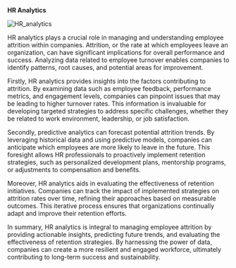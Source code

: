 **HR Analytics**

![HR_analytics](https://github.com/senthilnsk3011/HR_Analytics/assets/40666655/b9dca3e2-7343-4796-ad96-8da8a43749e1)

HR analytics plays a crucial role in managing and understanding employee attrition within companies. Attrition, or the rate at which employees leave an organization, can have significant implications for overall performance and success. Analyzing data related to employee turnover enables companies to identify patterns, root causes, and potential areas for improvement.

Firstly, HR analytics provides insights into the factors contributing to attrition. By examining data such as employee feedback, performance metrics, and engagement levels, companies can pinpoint issues that may be leading to higher turnover rates. This information is invaluable for developing targeted strategies to address specific challenges, whether they be related to work environment, leadership, or job satisfaction.

Secondly, predictive analytics can forecast potential attrition trends. By leveraging historical data and using predictive models, companies can anticipate which employees are more likely to leave in the future. This foresight allows HR professionals to proactively implement retention strategies, such as personalized development plans, mentorship programs, or adjustments to compensation and benefits.

Moreover, HR analytics aids in evaluating the effectiveness of retention initiatives. Companies can track the impact of implemented strategies on attrition rates over time, refining their approaches based on measurable outcomes. This iterative process ensures that organizations continually adapt and improve their retention efforts.

In summary, HR analytics is integral to managing employee attrition by providing actionable insights, predicting future trends, and evaluating the effectiveness of retention strategies. By harnessing the power of data, companies can create a more resilient and engaged workforce, ultimately contributing to long-term success and sustainability.
